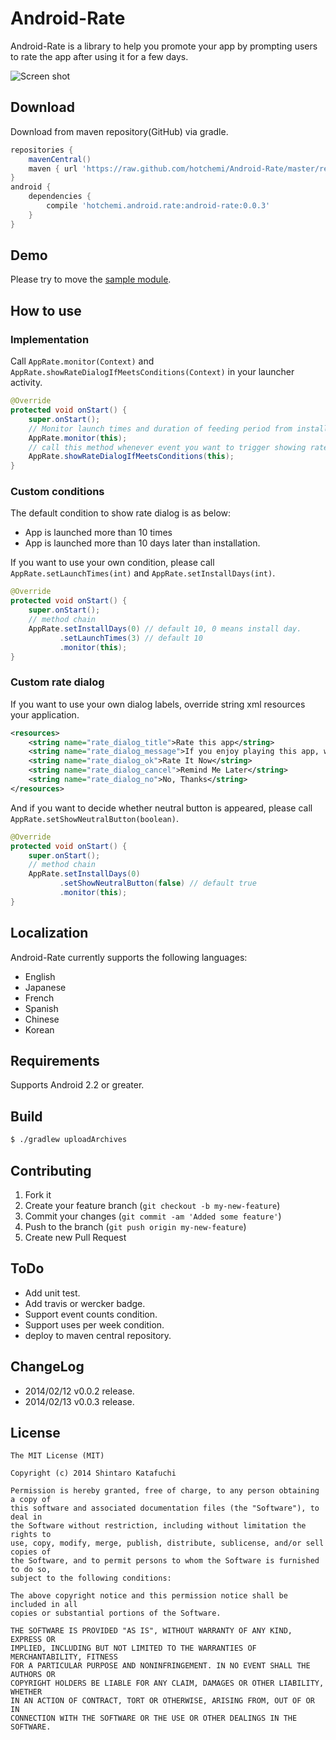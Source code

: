 Android-Rate
============

Android-Rate is a library to help you promote your app by prompting users to rate the app after using it for a few days.

![Screen shot](https://raw2.github.com/hotchemi/Android-Rate/master/documents/screen_shot.png)

## Download

Download from maven repository(GitHub) via gradle.

```groovy
repositories {
    mavenCentral()
    maven { url 'https://raw.github.com/hotchemi/Android-Rate/master/repository/' }
}
android {
    dependencies {
        compile 'hotchemi.android.rate:android-rate:0.0.3'
    }
}
```

## Demo

Please try to move the [sample module](https://github.com/hotchemi/Android-Rate/tree/master/sample/).

## How to use

### Implementation

Call `AppRate.monitor(Context)` and `AppRate.showRateDialogIfMeetsConditions(Context)` in your launcher activity.

```java
@Override
protected void onStart() {
    super.onStart();
    // Monitor launch times and duration of feeding period from installation
    AppRate.monitor(this);
    // call this method whenever event you want to trigger showing rate dialog
    AppRate.showRateDialogIfMeetsConditions(this);
}
```

### Custom conditions

The default condition to show rate dialog is as below:

* App is launched more than 10 times
* App is launched more than 10 days later than installation.

If you want to use your own condition, please call `AppRate.setLaunchTimes(int)` and `AppRate.setInstallDays(int)`.

```java
@Override
protected void onStart() {
    super.onStart();
    // method chain
    AppRate.setInstallDays(0) // default 10, 0 means install day.
           .setLaunchTimes(3) // default 10
           .monitor(this);
}
```

### Custom rate dialog

If you want to use your own dialog labels, override string xml resources  your application.

```xml
<resources>
    <string name="rate_dialog_title">Rate this app</string>
    <string name="rate_dialog_message">If you enjoy playing this app, would you mind taking a moment to rate it? It won\'t take more than a minute. Thanks for your support!</string>
    <string name="rate_dialog_ok">Rate It Now</string>
    <string name="rate_dialog_cancel">Remind Me Later</string>
    <string name="rate_dialog_no">No, Thanks</string>
</resources>
```
And if you want to decide whether neutral button is appeared, please call `AppRate.setShowNeutralButton(boolean)`.

```java
@Override
protected void onStart() {
    super.onStart();
    // method chain
    AppRate.setInstallDays(0)
           .setShowNeutralButton(false) // default true
           .monitor(this);
}
```

## Localization

Android-Rate currently supports the following languages:

 * English
 * Japanese
 * French
 * Spanish
 * Chinese
 * Korean

## Requirements

Supports Android 2.2 or greater.

## Build

```sh
$ ./gradlew uploadArchives
```

## Contributing

1. Fork it
2. Create your feature branch (`git checkout -b my-new-feature`)
3. Commit your changes (`git commit -am 'Added some feature'`)
4. Push to the branch (`git push origin my-new-feature`)
5. Create new Pull Request

## ToDo

- Add unit test.
- Add travis or wercker badge.
- Support event counts condition.
- Support uses per week condition.
- deploy to maven central repository.

## ChangeLog

- 2014/02/12 v0.0.2 release.
- 2014/02/13 v0.0.3 release.

## License

```
The MIT License (MIT)

Copyright (c) 2014 Shintaro Katafuchi

Permission is hereby granted, free of charge, to any person obtaining a copy of
this software and associated documentation files (the "Software"), to deal in
the Software without restriction, including without limitation the rights to
use, copy, modify, merge, publish, distribute, sublicense, and/or sell copies of
the Software, and to permit persons to whom the Software is furnished to do so,
subject to the following conditions:

The above copyright notice and this permission notice shall be included in all
copies or substantial portions of the Software.

THE SOFTWARE IS PROVIDED "AS IS", WITHOUT WARRANTY OF ANY KIND, EXPRESS OR
IMPLIED, INCLUDING BUT NOT LIMITED TO THE WARRANTIES OF MERCHANTABILITY, FITNESS
FOR A PARTICULAR PURPOSE AND NONINFRINGEMENT. IN NO EVENT SHALL THE AUTHORS OR
COPYRIGHT HOLDERS BE LIABLE FOR ANY CLAIM, DAMAGES OR OTHER LIABILITY, WHETHER
IN AN ACTION OF CONTRACT, TORT OR OTHERWISE, ARISING FROM, OUT OF OR IN
CONNECTION WITH THE SOFTWARE OR THE USE OR OTHER DEALINGS IN THE SOFTWARE.
```